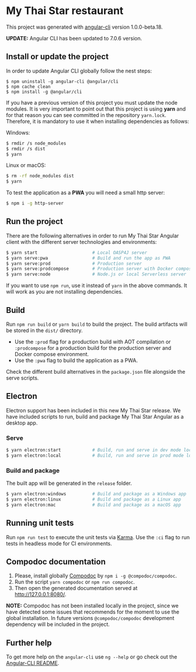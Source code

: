 # My Thai Star restaurant

This project was generated with [angular-cli](https://github.com/angular/angular-cli) version 1.0.0-beta.18.

**UPDATE:** Angular CLI has been updated to 7.0.6 version.

## Install or update the project

In order to update Angular CLI globally follow the nest steps:

```
$ npm uninstall -g angular-cli @angular/cli
$ npm cache clean
$ npm install -g @angular/cli
```

If you have a previous version of this project you must update the node modules. It is very important to point out that this project is using **yarn** and for that reason you can see committed in the repository `yarn.lock`. Therefore, it is mandatory to use it when installing dependencies as follows:

Windows:

```bash
$ rmdir /s node_modules
$ rmdir /s dist
$ yarn
```

Linux or macOS:

```bash
$ rm -rf node_modules dist
$ yarn
```

To test the application as a **PWA** you will need a small http server:

```bash
$ npm i -g http-server
```

## Run the project

There are the following alternatives in order to run My Thai Star Angular client with the different server technologies and environments:

```bash
$ yarn start                     # Local OASP4J server
$ yarn serve:pwa                 # Build and run the app as PWA
$ yarn serve:prod                # Production server
$ yarn serve:prodcompose         # Production server with Docker compose
$ yarn serve:node                # Node.js or local Serverless server
```

If you want to use `npm run`, use it instead of `yarn` in the above commands. It will work as you are not installing dependencies.

## Build

Run `npm run build` or `yarn build` to build the project. The build artifacts will be stored in the `dist/` directory.

- Use the `:prod` flag for a production build with AOT compilation or `:prodcompose` for a production build for the production server and Docker compose environment.
- Use the `:pwa` flag to build the application as a PWA.

Check the different build alternatives in the `package.json` file alongside the serve scripts.

## Electron

Electron support has been included in this new My Thai Star release. We have included scripts to run, build and package My Thai Star Angular as a desktop app.

### Serve

```bash
$ yarn electron:start            # Build, run and serve in dev mode locally
$ yarn electron:local            # Build, run and serve in prod mode locally
```

### Build and package

The built app will be generated in the `release` folder.

```bash
$ yarn electron:windows          # Build and package as a Windows app
$ yarn electron:linux            # Build and package as a Linux app
$ yarn electron:mac              # Build and package as a macOS app
```

## Running unit tests

Run `npm run test` to execute the unit tests via [Karma](https://karma-runner.github.io). Use the `:ci` flag to run tests in headless mode for CI environments.

## Compodoc documentation

1.  Please, install globally [Compodoc](https://compodoc.github.io/website/) by `npm i -g @compodoc/compodoc`.
2.  Run the script `yarn compodoc` or `npm run compodoc`.
3.  Then open the generated documentation served at http://127.0.0.1:8080/.

**NOTE:** Compodoc has not been installed locally in the project, since we have detected some issues that recommends for the moment to use the global installation. In future versions `@compodoc/compodoc` development dependency will be included in the project.

## Further help

To get more help on the `angular-cli` use `ng --help` or go check out the [Angular-CLI README](https://github.com/angular/angular-cli/blob/master/README.md).
